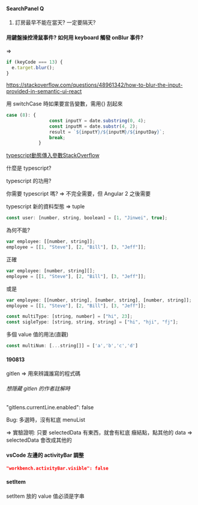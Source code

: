 #### SearchPanel Q

1. 訂房最早不能在當天? 一定要隔天?

#### 用鍵盤操控滑鼠事件? 如何用 keyboard 觸發 onBlur 事件?

=>

```javascript
if (keyCode === 13) {
  e.target.blur();
}
```

https://stackoverflow.com/questions/48961342/how-to-blur-the-input-provided-in-semantic-ui-react

用 switchCase 時如果要宣告變數，需用{} 刮起來

```javascript
case (8): {
                const inputY = date.substring(0, 4);
                const inputM = date.substr(4, 2);
                result = `${inputY}/${inputM}/${inputDay}`;
                break;
            }

```

<a href="https://stackoverflow.com/questions/55729742/react-typescript-argument-of-type-x-number-any-is-not-assignable-to">
typescript動態傳入參數StackOverflow
</a>

什麼是 typescript?

typescript 的功用?

你需要 typescript 嗎?
=> 不完全需要，但 Angular 2 之後需要

typescript 新的資料型態
=> tuple

```javascript
const user: [number, string, boolean] = [1, "Jinwei", true];
```

為何不能?

```javascript
var employee: [[number, string]];
employee = [[1, "Steve"], [2, "Bill"], [3, "Jeff"]];
```

正確

```javascript
var employee: [number, string][];
employee = [[1, "Steve"], [2, "Bill"], [3, "Jeff"]];
```

或是

```javascript
var employee: [[number, string], [number, string], [number, string]];
employee = [[1, "Steve"], [2, "Bill"], [3, "Jeff"]];
```

```javascript
const multiType: [string, number] = ["hi", 23];
const sigleType: [string, string, string] = ["hi", "hji", "fj"];
```

多個 value 值的用法(直觀)

```javascript
const multiNum: [...string[]] = ['a','b','c','d']

```

#### 190813

gitlen => 用來辨識誰寫的程式碼

###### 想隱藏 gitlen 的作者註解時

"gitlens.currentLine.enabled": false

Bug: 多選時，沒有紅底
menuList

=> 實驗證明: 只要 selectedData 有東西，就會有紅底
癥結點，點其他的 data => selectedData 會改成其他的

#### vsCode 左邊的 activityBar 調整

```json
"workbench.activityBar.visible": false

```

#### setItem

setItem 放的 value 值必須是字串
